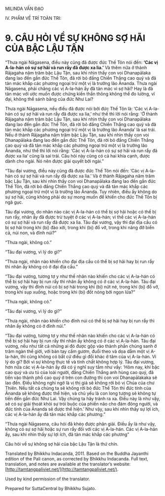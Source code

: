 

MILINDA VẤN ĐẠO

IV. PHẨM VỀ TRÍ TOÀN TRI:

# 9\. CÂU HỎI VỀ SỰ KHÔNG SỢ HÃI CỦA BẬC LẬU TẬN

“Thưa ngài Nāgasena, điều này cũng đã được đức Thế Tôn nói đến: **‘Các vị A-la-hán có sự sợ hãi và run rẩy đã được xa lìa.’** Và thêm nữa ở thành Rājagaha năm trăm bậc Lậu Tận, sau khi nhìn thấy con voi Dhanapālaka đang lao đến gần đức Thế Tôn, đã rời bỏ đấng Chiến Thắng cao quý và đã tản mác khắp các phương ngoại trừ một vị là trưởng lão Ānanda. Thưa ngài Nāgasena, phải chăng các vị A-la-hán ấy đã tản mác vì sợ hãi? Hay là đã tản mác với ước muốn được chứng kiến thần thông không thể đo lường, vĩ đại, không thể sánh bằng của đức Như Lai?

Thưa ngài Nāgasena, nếu điều đã được nói bởi đức Thế Tôn là: ‘Các vị A-la-hán có sự sợ hãi và run rẩy đã được xa lìa,’ như thế thì lời nói rằng: ‘Ở thành Rājagaha năm trăm bậc Lậu Tận, sau khi nhìn thấy con voi Dhanapālaka đang lao đến gần đức Thế Tôn, đã rời bỏ đấng Chiến Thắng cao quý và đã tản mác khắp các phương ngoại trừ một vị là trưởng lão Ānanda’ là sai trái. Nếu ở thành Rājagaha năm trăm bậc Lậu Tận, sau khi nhìn thấy con voi Dhanapālaka đang lao đến gần đức Thế Tôn, đã rời bỏ đấng Chiến Thắng cao quý và đã tản mác khắp các phương ngoại trừ một vị là trưởng lão Ānanda, như thế thì lời nói rằng: ‘Các vị A-la-hán có sự sợ hãi và run rẩy đã được xa lìa’ cũng là sai trái. Câu hỏi này cũng có cả hai khía cạnh, được dành cho ngài. Nó nên được giải quyết bởi ngài.”

“Tâu đại vương, điều này cũng đã được đức Thế Tôn nói đến: ‘Các vị A-la-hán có sự sợ hãi và run rẩy đã được xa lìa.’ Và ở thành Rājagaha năm trăm bậc Lậu Tận, sau khi nhìn thấy con voi Dhanapālaka đang lao đến gần đức Thế Tôn, đã rời bỏ đấng Chiến Thắng cao quý và đã tản mác khắp các phương ngoại trừ một vị là trưởng lão Ānanda. Tuy nhiên, điều ấy không do sự sợ hãi, cũng không phải do sự mong muốn để khiến cho đức Thế Tôn bị ngã gục.

Tâu đại vương, do nhân nào các vị A-la-hán có thể bị sợ hãi hoặc có thể bị run rẩy, nhân ấy đã được trừ tuyệt ở các vị A-la-hán; vì thế các vị A-la-hán có sự sợ hãi và run rẩy đã được xa lìa. Tâu đại vương, vậy thì đại địa cầu có bị sợ hãi trong khi (bị) đào xới, trong khi (bị) đổ vỡ, trong khi nâng đỡ biển cả, núi non, và đỉnh núi?”

“Thưa ngài, không có.”

“Tâu đại vương, vì lý do gì?”

“Thưa ngài, nhân nào khiến cho đại địa cầu có thể bị sợ hãi hay bị run rẩy thì nhân ấy không có ở đại địa cầu.”

“Tâu đại vương, tương tợ y như thế nhân nào khiến cho các vị A-la-hán có thể bị sợ hãi hay bị run rẩy thì nhân ấy không có ở các vị A-la-hán. Tâu đại vương, vậy thì đỉnh núi có bị sợ hãi trong khi (bị) nứt nẻ, trong khi (bị) đổ vỡ, trong khi sụp xuống, hoặc trong khi (bị) đốt nóng bởi ngọn lửa?”

“Thưa ngài, không có.”

“Tâu đại vương, vì lý do gì?”

“Thưa ngài, nhân nào khiến cho đỉnh núi có thể bị sợ hãi hay bị run rẩy thì nhân ấy không có ở đỉnh núi.”

“Tâu đại vương, tương tợ y như thế nhân nào khiến cho các vị A-la-hán có thể bị sợ hãi hay bị run rẩy thì nhân ấy không có ở các vị A-la-hán. Tâu đại vương, nếu như tất cả những ai đó được gộp vào thành phần chúng sanh ở trăm ngàn thế giới, với bàn tay cầm gươm, đuổi theo và dọa dẫm một vị A-la-hán, thì cũng không có bất cứ điều gì đổi khác ở tâm của vị A-la-hán. Vì lý do gì? Bởi vì sự không thực tế và tính chất không hợp lý. Tâu đại vương, hơn nữa các vị A-la-hán ấy đã có ý nghĩ suy tầm như vầy: ‘Hôm nay, khi bậc cao quý và ưu tú của loài người, đấng Chiến Thắng anh hùng cao quý, đã tiến vào thành phố cao quý ở trên con đường thì con voi Dhanapālakaka sẽ lao đến. Điều không nghi ngờ là vị thị giả sẽ không rời bỏ vị Chúa của chư Thiên. Nếu tất cả chúng ta sẽ không rời bỏ đức Thế Tôn thì đức tính của Ānanda sẽ không được thể hiện, và chủ yếu là con long tượng sẽ không tự tiến đến gần đức Như Lai. Vậy chúng ta hãy tránh ra xa. Điều này là như vậy, sẽ có sự giải thoát khỏi sự trói buộc của phiền não cho đám đông người, và đức tính của Ānanda sẽ được thể hiện.’ Như vậy, sau khi nhìn thấy sự lợi ích, các vị A-la-hán ấy đã tản mác khắp các phương.”

“Thưa ngài Nāgasena, câu hỏi đã khéo được phân giải. Điều ấy là như vậy, không có sự sợ hãi hoặc sự run rẩy đối với các vị A-la-hán. Các vị A-la-hán ấy, sau khi nhìn thấy sự lợi ích, đã tản mác khắp các phương”

Câu hỏi về sự không sợ hãi của bậc Lậu Tận là thứ chín.

Translated by Bhikkhu Indacanda, 2011. Based on the Buddha Jayanthi edition of the Pali canon, as corrected by Bhikkhu Indacanda. Full text, translation, and notes are available at the translator’s website: [http://tamtangpaliviet.net/](http://tamtangpaliviet.net/).

Used by kind permission of the translator.

Prepared for SuttaCentral by Bhikkhu Sujato.